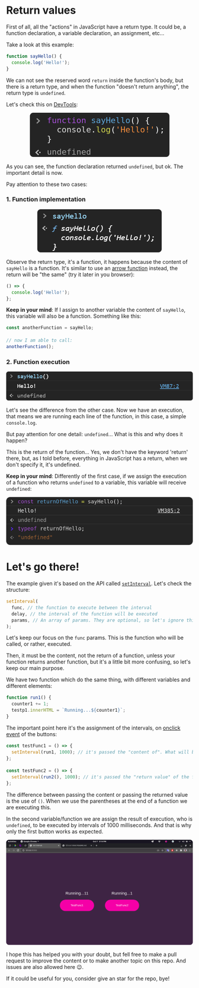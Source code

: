 # Return values

First of all, all the "actions" in JavaScript have a return type. It could be, a function declaration, a variable declaration, an assignment, etc...

Take a look at this example:

```javascript
function sayHello() {
  console.log('Hello!');
}
```

We can not see the reserved word `return` inside the function's body, but there is a return type, and when the function "doesn't return anything", the return type is `undefined`.

Let's check this on [DevTools](https://developer.mozilla.org/en-US/docs/Learn/Common_questions/What_are_browser_developer_tools):

<p align="center">
  <img src="./.github/images/function-declaration.png" alt="Function declaration returning undefined" />
</p>

As you can see, the function declaration returned `undefined`, but ok. The important detail is now.

Pay attention to these two cases:

### **1. Function implementation**

<p align="center">
  <img src="./.github/images/getting-function-implementation.png" alt="Getting function implementation" />
</p>

Observe the return type, it's a function, it happens because the content of `sayHello` is a function. It's similar to use an [arrow function](https://developer.mozilla.org/en-US/docs/Web/JavaScript/Reference/Functions/Arrow_functions) instead, the return will be "the same" (try it later in you browser):

```javascript
() => {
  console.log('Hello!');
};
```

**Keep in your mind**: If I assign to another variable the content of `sayHello`, this variable will also be a function. Something like this:

```javascript
const anotherFunction = sayHello;

// now I am able to call:
anotherFunction();
```

### **2. Function execution**

<p align="center">
  <img src="./.github/images/getting-function-execution.png" alt="Getting function execution" />
</p>

Let's see the difference from the other case. Now we have an execution, that means we are running each line of the function, in this case, a simple `console.log`.

But pay attention for one detail: `undefined`... What is this and why does it happen?

This is the return of the function... Yes, we don't have the keyword 'return' there, but, as I told before, everything in JavaScript has a return, when we don't specify it, it's undefined.

**Keep in your mind**: Differently of the first case, if we assign the execution of a function who returns `undefined` to a variable, this variable will receive `undefined`:

<p align="center">
  <img src="./.github/images/assigning-return-of-function-to-variable.png" alt="Assigning return of the function to variable" />
</p>

# Let's go there!

The example given it's based on the API called [`setInterval`](https://developer.mozilla.org/en-US/docs/Web/API/WindowOrWorkerGlobalScope/setInterval). Let's check the structure:

```javascript
setInterval(
  func, // the function to execute between the interval
  delay, // the interval of the function will be executed
  params, // An array of params. They are optional, so let's ignore this for now
);
```

Let's keep our focus on the `func` params. This is the function who will be called, or rather, executed.

Then, it must be the content, not the return of a function, unless your function returns another function, but it's a little bit more confusing, so let's keep our main purpose.

We have two function which do the same thing, with different variables and different elements:

```javascript
function run1() {
  counter1 += 1;
  testp1.innerHTML = `Running...${counter1}`;
}
```

The important point here it's the assignment of the intervals, on [onclick event](https://developer.mozilla.org/pt-BR/docs/Web/API/GlobalEventHandlers/onclick) of the buttons:

```javascript
const testFunc1 = () => {
  setInterval(run1, 1000); // it's passed the "content of". What will be execute
};

const testFunc2 = () => {
  setInterval(run2(), 1000); // it's passed the "return value" of the function
};
```

The difference between passing the content or passing the returned value is the use of `()`. When we use the parentheses at the end of a function we are executing this.

In the second variable/function we are assign the result of execution, who is `undefined`, to be executed by intervals of 1000 milliseconds. And that is why only the first button works as expected.

<p align="center">
  <img src="./.github/images/executing-the-app.png" alt="Showing thi difference between the counters" />
</p>

I hope this has helped you with your doubt, but fell free to make a pull request to improve the content or to make another topic on this repo. And issues are also allowed here 😉.

If it could be useful for you, consider give an star for the repo, bye!
